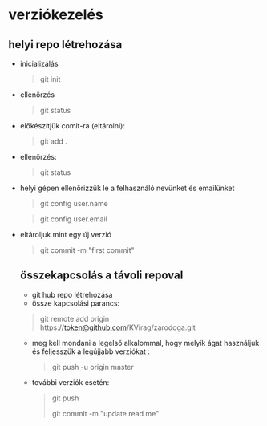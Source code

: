 # verziókezelés
## helyi repo létrehozása

- inicializálás
    > git init
- ellenörzés
    > git status
- előkészítjük comit-ra (eltárolni):
    > git add .
- ellenörzés:
    > git status
- helyi gépen ellenőrizzük le a felhasználó nevünket és emailünket
    > git config user.name

    > git config user.email
- eltároljuk mint egy új verzió
    > git commit -m "first commit"

    ## összekapcsolás a távoli repoval

    - git hub repo létrehozása
    - össze kapcsolási parancs:
     >git remote add origin https://token@github.com/KVirag/zarodoga.git

     - meg kell mondani a legelső alkalommal, hogy melyik ágat használjuk és feljesszük a legújjabb verziókat :
        > git push -u origin master

    - további verziók esetén:
        >git  push
        >
         >git commit -m "update read me"
